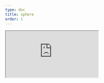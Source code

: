 ```yaml
---
type: doc
title: sphere
order: 1
---
```


<iframe class="editor" src="https://grimoiregl.github.io/grimoire.gl-example#sphere"></iframe>
